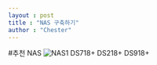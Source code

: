 ```yaml
---
layout : post
title : "NAS 구축하기"
author : "Chester"
---
```


#추천 NAS
![NAS1](https://www.synology.com/api/products/getPhoto?product=DS718%2B&type=img_s&sort=0 "NAS1")
DS718+ DS218+ DS918+
